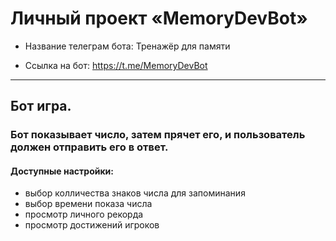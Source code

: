 # Личный проект «MemoryDevBot»

- Название телеграм бота: Тренажёр для памяти

- Ссылка на бот: https://t.me/MemoryDevBot

---

## **Бот игра.**

### Бот показывает число, затем прячет его, и пользователь должен отправить его в ответ.

#### Доступные настройки:

- выбор колличества знаков числа для запоминания
- выбор времени показа числа
- просмотр личного рекорда
- просмотр достижений игроков

